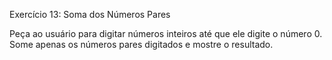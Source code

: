 Exercício 13: Soma dos Números Pares  

Peça ao usuário para digitar números inteiros até que ele digite o número 0. Some apenas os números pares digitados e mostre o resultado.  
